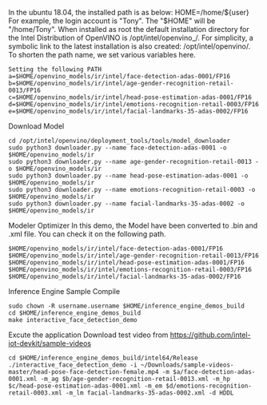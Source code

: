In the ubuntu 18.04, the installed path is as below: HOME=/home/${user} For example, the login account is "Tony". The "$HOME" will be "/home/Tony". When installed as root the default installation directory for the Intel Distribution of OpenVINO is /opt/intel/openvino_/. For simplicity, a symbolic link to the latest installation is also created: /opt/intel/openvino/. To shorten the path name, we set various variables here.
```
Setting the following PATH
a=$HOME/openvino_models/ir/intel/face-detection-adas-0001/FP16
b=$HOME/openvino_models/ir/intel/age-gender-recognition-retail-0013/FP16
c=$HOME/openvino_models/ir/intel/head-pose-estimation-adas-0001/FP16
d=$HOME/openvino_models/ir/intel/emotions-recognition-retail-0003/FP16
e=$HOME/openvino_models/ir/intel/facial-landmarks-35-adas-0002/FP16
```
Download Model
```
cd /opt/intel/openvino/deployment_tools/tools/model_downloader
sudo python3 downloader.py --name face-detection-adas-0001 -o $HOME/openvino_models/ir
sudo python3 downloader.py --name age-gender-recognition-retail-0013 -o $HOME/openvino_models/ir
sudo python3 downloader.py --name head-pose-estimation-adas-0001 -o $HOME/openvino_models/ir
sudo python3 downloader.py --name emotions-recognition-retail-0003 -o $HOME/openvino_models/ir
sudo python3 downloader.py --name facial-landmarks-35-adas-0002 -o $HOME/openvino_models/ir
```
Modeler Optimizer
In this demo, the Model have been converted to .bin and .xml file. You can check it on the following path.
```
$HOME/openvino_models/ir/intel/face-detection-adas-0001/FP16
$HOME/openvino_models/ir/intel/age-gender-recognition-retail-0013/FP16
$HOME/openvino_models/ir/intel/head-pose-estimation-adas-0001/FP16
$HOME/openvino_models/ir/intel/emotions-recognition-retail-0003/FP16
$HOME/openvino_models/ir/intel/facial-landmarks-35-adas-0002/FP16
```

Inference Engine Sample Compile
```
sudo chown -R username.username $HOME/inference_engine_demos_build
cd $HOME/inference_engine_demos_build
make interactive_face_detection_demo
```
Excute the application
Download test video from https://github.com/intel-iot-devkit/sample-videos
```
cd $HOME/inference_engine_demos_build/intel64/Release
./interactive_face_detection_demo -i ~/Downloads/sample-videos-master/head-pose-face-detection-female.mp4 -m $a/face-detection-adas-0001.xml -m_ag $b/age-gender-recognition-retail-0013.xml -m_hp $c/head-pose-estimation-adas-0001.xml -m_em $d/emotions-recognition-retail-0003.xml -m_lm facial-landmarks-35-adas-0002.xml -d HDDL
```
